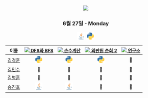<div align="center">
  <h3><img src="https://images.velog.io/images/kyle/post/b43968c8-412e-4bad-9e02-805bd14d5445/what-is-an-algorithm.png" height="300"/></h3>

  ### <center>**6월 27일 - Monday**</center>
  <!--Java-->
  <img src="https://raw.githubusercontent.com/vscode-icons/vscode-icons/master/icons/file_type_jar.svg" height="25"/>
  <!--Python-->
  <img src="https://raw.githubusercontent.com/vscode-icons/vscode-icons/master/icons/file_type_python.svg" height="25"/>

  <!--문제를 풀었으면 위의 아이콘을 복사해서 붙여넣기-->
  <!--링크 삽입할 때 Forked Repo(개인 저장소)가 아닌 Remote Repo(원본 저장소) 주소를 붙여넣을 것-->
  |                    이름                    |[<img src="https://d2gd6pc034wcta.cloudfront.net/tier/9.svg" height="12"> DFS와 BFS](https://www.acmicpc.net/problem/1260)|[<img src="https://d2gd6pc034wcta.cloudfront.net/tier/9.svg" height="12"> 촌수계산](https://www.acmicpc.net/problem/2644)|[<img src="https://d2gd6pc034wcta.cloudfront.net/tier/9.svg" height="12"> 외판원 순회 2](https://www.acmicpc.net/problem/10971)|[<img src="https://d2gd6pc034wcta.cloudfront.net/tier/11.svg" height="12"> 연구소](https://www.acmicpc.net/problem/14502)|
  |:---:|:---:|:---:|:---:|:---:|
  |[김경훈](https://github.com/khoon-git)|[<img src="https://raw.githubusercontent.com/vscode-icons/vscode-icons/master/icons/file_type_python.svg" height="25"/>](https://github.com/MaeMaeGong/Coding-Test-Study/blob/KH/Weeks/Week01/MON/BOJ1260_KH.py)|[<img src="https://raw.githubusercontent.com/vscode-icons/vscode-icons/master/icons/file_type_python.svg" height="25"/>](https://github.com/MaeMaeGong/Coding-Test-Study/blob/KH/Weeks/Week01/MON/BOJ2644_KH.py)|[<img src="https://raw.githubusercontent.com/vscode-icons/vscode-icons/master/icons/file_type_python.svg" height="25"/>](https://github.com/MaeMaeGong/Coding-Test-Study/blob/KH/Weeks/Week01/MON/BOJ10971_KH.py)|🧠|
  |[김민수](https://github.com/Minsu9130)|🧠|🧠|🧠|🧠|
  |[김병훈](https://github.com/hunibottle)|🧠|🧠|🧠|🧠|
  |[송진호](https://github.com/sth4881)|[<img src="https://raw.githubusercontent.com/vscode-icons/vscode-icons/master/icons/file_type_jar.svg" height="25"/>](https://github.com/MaeMaeGong/Coding-Test-Study/blob/main/Weeks/Week01/MON/BOJ1260_JH.md)|[<img src="https://raw.githubusercontent.com/vscode-icons/vscode-icons/master/icons/file_type_jar.svg" height="25"/>](https://github.com/MaeMaeGong/Coding-Test-Study/blob/main/Weeks/Week01/MON/BOJ2644_JH.md)|🧠|🧠|
</div>
